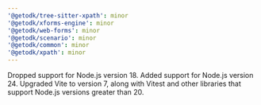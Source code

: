 ```yaml
---
'@getodk/tree-sitter-xpath': minor
'@getodk/xforms-engine': minor
'@getodk/web-forms': minor
'@getodk/scenario': minor
'@getodk/common': minor
'@getodk/xpath': minor
---
```


Dropped support for Node.js version 18.
Added support for Node.js version 24.
Upgraded Vite to version 7, along with Vitest and other libraries that support Node.js versions greater than 20.
